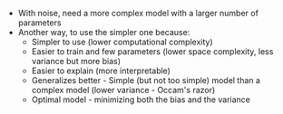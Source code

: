 

- With noise, need a more complex model with a larger number of parameters
- Another way, to use the simpler one because:
	- Simpler to use (lower computational complexity)
	- Easier to train and few parameters (lower space complexity, less variance but more bias)
	- Easier to explain (more interpretable)
	- Generalizes better - Simple (but not too simple) model than a complex model (lower variance - Occam's razor)
	- Optimal model - minimizing both the bias and the variance